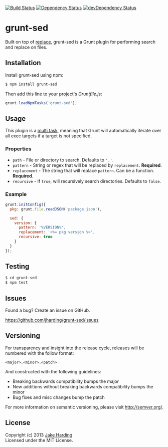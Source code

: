 [![Build Status](https://travis-ci.org/jharding/grunt-sed.svg?branch=master)](https://travis-ci.org/jharding/grunt-sed)
[![Dependency Status](https://david-dm.org/jharding/grunt-sed.svg)](https://david-dm.org/jharding/grunt-sed)
[![devDependency Status](https://david-dm.org/jharding/grunt-sed/dev-status.svg)](https://david-dm.org/jharding/grunt-sed#info=devDependencies)

grunt-sed
=========

Built on top of [replace][replace], grunt-sed is a Grunt plugin for performing search and replace on files.

[replace]: https://github.com/harthur/replace

Installation
------------

Install grunt-sed using npm:

```bash
$ npm install grunt-sed
```

Then add this line to your project's *Gruntfile.js*:

```js
grunt.loadNpmTasks('grunt-sed');
```

Usage
-----

This plugin is a [multi task][types_of_tasks], meaning that Grunt will automatically iterate over all exec targets if a target is not specified.

[types_of_tasks]: https://github.com/gruntjs/grunt/blob/master/docs/types_of_tasks.md#multi-tasks

### Properties

* `path` - File or directory to search. Defaults to `'.'`.
* `pattern` -  String or regex that will be replaced by `replacement`. **Required**.
* `replacement` - The string that will replace `pattern`. Can be a function. **Required**.
* `recursive` - If `true`, will recursively search directories. Defaults to `false`.

### Example

```js
grunt.initConfig({
  pkg: grunt.file.readJSON('package.json'),

  sed: {
    version: {
      pattern: '%VERSION%',
      replacement: '<%= pkg.version %>',
      recursive: true
    }
  }
});
```

Testing
-------

```bash
$ cd grunt-sed
$ npm test
```

Issues
------

Found a bug? Create an issue on GitHub.

https://github.com/jharding/grunt-sed/issues

Versioning
----------

For transparency and insight into the release cycle, releases will be numbered with the follow format:

`<major>.<minor>.<patch>`

And constructed with the following guidelines:

* Breaking backwards compatibility bumps the major
* New additions without breaking backwards compatibility bumps the minor
* Bug fixes and misc changes bump the patch

For more information on semantic versioning, please visit http://semver.org/.

License
-------

Copyright (c) 2013 [Jake Harding](http://thejakeharding.com) <br/>
Licensed under the MIT License.
